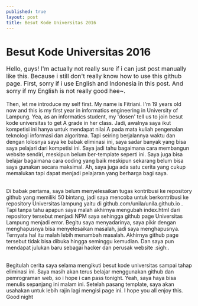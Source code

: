 ```yaml
---
published: true
layout: post
title: Besut Kode Universitas 2016
---
```


<h1>Besut Kode Universitas 2016</h1>
<font size="3">Hello, guys! I'm actually not really sure if i can just post manually like this. Because i still don't really know how to use this github page. First, sorry if i use English and Indonesia in this post. And sorry if my English is not really good hee~.</font><br>
  <br/>Then, let me introduce my self first. My name is Fitriani. I'm 19 years old now and this is my first year in informatics engineering in University of Lampung. Yea, as an informatics student, my 'dosen' tell us to join besut kode universitas to get A grade in her class. Jadi, awalnya saya ikut kompetisi ini hanya untuk mendapat nilai A pada mata kuliah pengenalan teknologi informasi dan algoritma. Tapi seiring berjalannya waktu dan dengan lolosnya saya ke babak eliminasi ini, saya sadar banyak yang bisa saya pelajari dari kompetisi ini. Saya jadi tahu bagaimana cara membangun website sendiri, meskipun belum ber-template seperti ini. Saya juga bisa belajar bagaimana cara coding yang baik meskipun sekarang belum bisa saya gunakan secara maksimal. Ah, saya juga ada satu cerita yang cukup memalukan tapi dapat menjadi pelajaran yang berharga bagi saya.</p>
  <br/>Di babak pertama, saya belum menyelesaikan tugas kontribusi ke repository github yang memiliki 50 bintang, jadi saya mencoba untuk berkontribusi ke repository Universitas lampung yaitu di github.com/unila/unila.github.io . Tapi tanpa tahu apapun saya malah akhirnya mengubah index.html dari repository tersebut menjadi NPM saya sehingga github page Universitas Lampung menjadi error. Begitu saya menyadarinya, saya pikir dengan menghapusnya bisa menyelesaikan masalah, jadi saya menghapusnya. Ternyata hal itu malah lebih menambah masalah. Akhirnya github page tersebut tidak bisa dibuka hingga seminggu kemudian. Dan saya pun mendapat julukan baru sebagai hacker dan perusak website :sigh:.</p>
  <br/>Begitulah cerita saya selama mengikuti besut kode universitas sampai tahap eliminasi ini. Saya masih akan terus belajar menggunakan github dan pemrograman web, so i hope i can pass tonight. Yeah, saya haya bisa menulis sepanjang ini malam ini. Setelah pasang template, saya akan usahakan untuk lebih rajin lagi mengisi page ini. I hope you all enjoy this. Good night</p>
